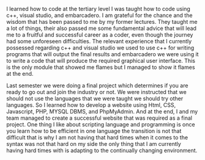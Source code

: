I learned how to code at the tertiary level I was taught how to code using c++, visual studio, and embarcadero. I am grateful for the chance and the wisdom that has been passed to me by my former lectures. They taught me a lot of things, their also passed me some fundamental advice that will lead me to a fruitful and successful career as a coder, even though the journey had some unforeseen difficulties. The relevant experience that I currently possessed regarding c++ and visual studio we used to use c++ for writing programs that will output the final results and embarcadero we were using it to write a code that will produce the required graphical user interface. This is the only module that showed me flames but I managed to show it flames at the end.

Last semester we were doing a final project which determines if you are ready to go out and join the industry or not. We were instructed that we should not use the languages that we were taught we should try other languages. So I learned how to develop a website using Html, CSS, Javascript, PHP, MYSQL DBMS, and PhpMyAdmin. And at the end, I and my team managed to create a successful website that was required as a final project. One thing I like about scripting language and programming is once you learn how to be efficient in one language the transition is not that difficult that is why I am not having that hard times when it comes to the syntax was not that hard on my side the only thing that I am currently having hard times with is adapting to the continually changing environment.
